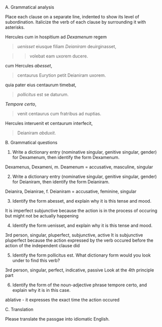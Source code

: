 A. Grammatical analysis

Place each clause on a separate line, indented to show its level of subordination. Italicize the verb of each clause by surrounding it with asterisks.

Hercules cum in hospitium ad *Dexamenum* regem 

> *uenisset* eiusque filiam *Deianiram* deuirginasset, 

>> volebat eam uxorem ducere. 

cum Hercules *abesset*, 

> centaurus Eurytion petit Deianiram uxorem.

quia pater eius centaurum timebat, 

> *pollicitus* est se daturum.

*Tempore certo*, 

> venit centaurus cum fratribus ad nuptias. 

Hercules interuenit et centaurum interfecit, 

> Deianiram *abduxit*.

B. Grammatical questions

1. Write a dictionary entry (nominative singular, genitive singular, gender) for Dexamenum, then identify the form Dexamenum.

Dexamenus, Dexameni, m. 
Deamenum = accusative, masculine, singular

2. Write a dictionary entry (nominative singular, genitive singular, gender) for Deianiram, then identify the form Deianiram.

Deianira, Deianirae, f. 
Deianiram = accusative, feminine, singular

3. Identify the form abesset, and explain why it is this tense and mood.

It is imperfect subjunctive because the action is in the process of occuring but might not be actually happening

4. Identify the form uenisset, and explain why it is this tense and mood.

3rd person, singular, pluperfect, subjunctive, active
It is subjunctive pluperfect because the action expressed by the verb occured before the action of the independent clause did

5. Identify the form pollicitus est. What dictionary form would you look under to find this verb?

3rd person, singular, perfect, indicative, passive
Look at the 4th principle part

6. Identify the form of the noun-adjective phrase tempore certo, and explain why it is in this case.

ablative - it expresses the exact time the action occured

C. Translation

Please translate the passgae into idiomatic English.

